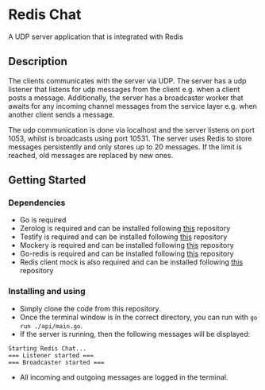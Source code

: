 # Redis Chat

A UDP server application that is integrated with Redis

## Description

The clients communicates with the server via UDP. The server has a udp listener that listens for udp messages from the client e.g. when a client posts a message. Additionally, 
the server has a broadcaster worker that awaits for any incoming channel messages from the service layer e.g. when another client sends a message.

The udp communication is done via localhost and the server listens on port 1053, whilst is broadcasts using port 10531. 
The server uses Redis to store messages persistently and only stores up to 20 messages. If the limit is reached, old messages are replaced by new ones.

## Getting Started

### Dependencies

* Go is required
* Zerolog is required and can be installed following [this](https://github.com/rs/zerolog) repository
* Testify is required and can be installed following [this](github.com/stretchr/testify/mock) repository
* Mockery is required and can be installed following [this](github.com/stretchr/testify/assert) repository
* Go-redis is required and can be installed following [this](github.com/go-redis/redis) repository
* Redis client mock is also required and can be installed following [this](github.com/go-redis/redismock) repository

### Installing and using

* Simply clone the code from this repository.
* Once the terminal window is in the correct directory, you can run with ```go run ./api/main.go```.
* If the server is running, then the following messages will be displayed:

```
Starting Redis Chat...
=== Listener started ===
=== Broadcaster started ===
```

* All incoming and outgoing messages are logged in the terminal.
